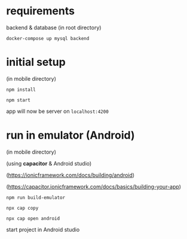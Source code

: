 # requirements
backend & database
(in root directory)

`docker-compose up mysql backend`

# initial setup
(in mobile directory)

`npm install`

`npm start`

app will now be server on `localhost:4200`

# run in emulator (Android)
(in mobile directory)

(using **capacitor** & Android studio)

(https://ionicframework.com/docs/building/android)

(https://capacitor.ionicframework.com/docs/basics/building-your-app)


`npm run build-emulator`

`npx cap copy`

`npx cap open android`

start project in Android studio